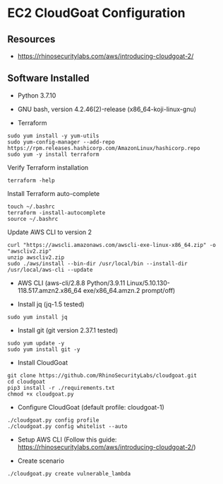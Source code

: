 # EC2 CloudGoat Configuration

## Resources
- https://rhinosecuritylabs.com/aws/introducing-cloudgoat-2/

## Software Installed
- Python 3.7.10
- GNU bash, version 4.2.46(2)-release (x86_64-koji-linux-gnu)

- Terraform
```
sudo yum install -y yum-utils
sudo yum-config-manager --add-repo https://rpm.releases.hashicorp.com/AmazonLinux/hashicorp.repo
sudo yum -y install terraform
```

Verify Terraform installation
```
terraform -help
```

Install Terraform auto-complete
```
touch ~/.bashrc
terraform -install-autocomplete
source ~/.bashrc
```

Update AWS CLI to version 2
```
curl "https://awscli.amazonaws.com/awscli-exe-linux-x86_64.zip" -o "awscliv2.zip"
unzip awscliv2.zip
sudo ./aws/install --bin-dir /usr/local/bin --install-dir /usr/local/aws-cli --update
```

- AWS CLI (aws-cli/2.8.8 Python/3.9.11 Linux/5.10.130-118.517.amzn2.x86_64 exe/x86_64.amzn.2 prompt/off)

- Install jq (jq-1.5 tested)
```
sudo yum install jq
```

- Install git (git version 2.37.1 tested)
```
sudo yum update -y
sudo yum install git -y
```

- Install CloudGoat
```
git clone https://github.com/RhinoSecurityLabs/cloudgoat.git
cd cloudgoat
pip3 install -r ./requirements.txt
chmod +x cloudgoat.py
```

- Configure CloudGoat (default profile: cloudgoat-1)
```
./cloudgoat.py config profile
./cloudgoat.py config whitelist --auto
```

- Setup AWS CLI (Follow this guide: https://rhinosecuritylabs.com/aws/introducing-cloudgoat-2/)

- Create scenario
```
./cloudgoat.py create vulnerable_lambda
```